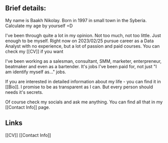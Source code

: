 ## Brief details:

My name is Baakh Nikolay.
Born in 1997 in small town in the Syberia. Calculate my age by yourself =D

I've been through quite a lot in my opinion. Not too much, not too little. Just enough to be myself. Right now on 2023/02/25 pursue career as a Data Analyst with no experience, but a lot of passion and paid courses. You can check my [[CV]] if you want

I've been working as a salesman, consultant, SMM, marketer, enterpreneur, beatmaker and even as a bartender. It's  jobs I've been paid for, not just "I am identify myself as..." jobs.

If you are interested in detailed information about my life - you can find it in [[Bio]]. I promise to be as transparent as I can. But every person should needs it's secrets.

Of course check my socials and ask me anything. You can find all that in my [[Contact Info]] page.

## Links

[[CV]]
[[Contact Info]]